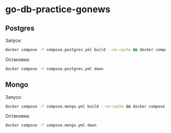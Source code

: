 # go-db-practice-gonews

## Postgres
Запуск:
```sh
docker compose -f compose.postgres.yml build --no-cache && docker compose -f compose.postgres.yml up
```
Остановка:
```sh
docker compose -f compose.postgres.yml down
```

## Mongo
Запуск:
```sh
docker compose -f compose.mongo.yml build --no-cache && docker compose -f compose.mongo.yml up
```
Остановка:
```sh
docker compose -f compose.mongo.yml down
```
